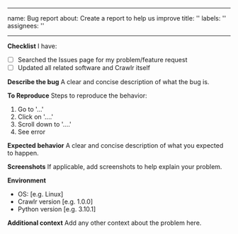 
---
name: Bug report
about: Create a report to help us improve
title: ''
labels: ''
assignees: ''

---

**Checklist**
I have:
- [ ] Searched the Issues page for my problem/feature request
- [ ] Updated all related software and Crawlr itself

**Describe the bug**
A clear and concise description of what the bug is.

**To Reproduce**
Steps to reproduce the behavior:
1. Go to '...'
2. Click on '....'
3. Scroll down to '....'
4. See error

**Expected behavior**
A clear and concise description of what you expected to happen.

**Screenshots**
If applicable, add screenshots to help explain your problem.

**Environment**
 - OS: [e.g. Linux]
 - Crawlr version [e.g. 1.0.0]
 - Python version [e.g. 3.10.1]

**Additional context**
Add any other context about the problem here.
